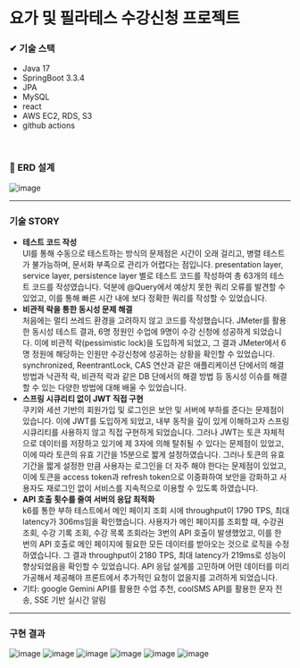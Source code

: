# 요가 및 필라테스 수강신청 프로젝트

### ✔ 기술 스택
- Java 17
- SpringBoot 3.3.4
- JPA
- MySQL
- react
- AWS EC2, RDS, S3
- github actions
<br>

### 🔧 ERD 설계
![image](https://github.com/user-attachments/assets/3471256e-bdfd-4bad-b1d4-41651349690f)
<hr>

### 기술 STORY
* <b>테스트 코드 작성</b><br>
UI를 통해 수동으로 테스트하는 방식의 문제점은 시간이 오래 걸리고, 병렬 테스트가 불가능하며, 문서화 부족으로 관리가 어렵다는 점입니다.
presentation layer, service layer, persistence layer 별로 테스트 코드를 작성하여 총 63개의 테스트 코드를 작성였습니다.
덕분에 @Query에서 예상치 못한 쿼리 오류를 발견할 수 있었고, 이를 통해 빠른 시간 내에 보다 정확한 쿼리를 작성할 수 있었습니다.
* <b>비관적 락을 통한 동시성 문제 해결</b><br>
처음에는 멀티 쓰레드 환경을 고려하지 않고 코드를 작성했습니다.
JMeter를 활용한 동시성 테스트 결과, 6명 정원인 수업에 9명이 수강 신청에 성공하게 되었습니다.
이에 비관적 락(pessimistic lock)을 도입하게 되었고, 그 결과 JMeter에서 6명 정원에 해당하는 인원만 수강신청에 성공하는 상황을 확인할 수 있었습니다.
synchronized, ReentrantLock, CAS 연산과 같은 애플리케이션 단에서의 해결 방법과 낙관적 락, 비관적 락과 같은 DB 단에서의 해결 방법 등 동시성 이슈를 해결할 수 있는 다양한 방법에 대해 배울 수 있었습니다.
* <b>스프링 시큐리티 없이 JWT 직접 구현</b><br>
쿠키와 세션 기반의 회원가입 및 로그인은 보안 및 서버에 부하를 준다는 문제점이 있습니다.
 이에 JWT를 도입하게 되었고, 내부 동작을 깊이 있게 이해하고자 스프링 시큐리티를 사용하지 않고 직접 구현하게 되었습니다.
그러나 JWT는 토큰 자체적으로 데이터를 저장하고 있기에 제 3자에 의해 탈취될 수 있다는 문제점이 있었고, 이에 따라 토큰의 유효 기간을 15분으로 짧게 설정하였습니다.
그러나 토큰의 유효 기간을 짧게 설정한 만큼 사용자는 로그인을 더 자주 해야 한다는 문제점이 있었고, 이에 토큰을 access token과 refresh token으로 이중화하여 보안을 강화하고 사용자도 재로그인 없이 서비스를 지속적으로 이용할 수 있도록 하였습니다.
* <b>API 호출 횟수를 줄여 서버의 응답 최적화</b><br>
k6를 통한 부하 테스트에서 메인 페이지 조회 시에 throughput이 1790 TPS, 최대 latency가 306ms임을 확인했습니다.
사용자가 메인 페이지를 조회할 때, 수강권 조회, 수강 기록 조회, 수강 목록 조회라는 3번의 API 호출이 발생했었고, 이를 한 번의 API 호출로 메인 페이지에 필요한 모든 데이터를 받아오는 것으로 로직을 수정하였습니다.
그 결과 throughput이 2180 TPS, 최대 latency가 219ms로 성능이 향상되었음을 확인할 수 있었습니다.
API 응답 설계를 고민하며 어떤 데이터를 미리 가공해서 제공해야 프론트에서 추가적인 요청이 없을지를 고려하게 되었습니다.
* 기타: google Gemini API를 활용한 수업 추천, coolSMS API를 활용한 문자 전송, SSE 기반 실시간 알림
<hr>

### 구현 결과
![image](https://github.com/user-attachments/assets/092e7656-a421-44cc-861f-6a9dbed86093)
![image](https://github.com/user-attachments/assets/3517c969-8a01-491d-8703-a54f380c5efa)
![image](https://github.com/user-attachments/assets/a2a10a0a-638b-414e-ae70-dcc641422252)
![image](https://github.com/user-attachments/assets/86ff5d3b-4c99-4877-bacc-9fe0bedac7be)
![image](https://github.com/user-attachments/assets/c90dcde7-7131-4163-813a-d554d4267e44)
![image](https://github.com/user-attachments/assets/435d0d2a-6d46-4b4d-9f00-01c2ab8b60cb)

